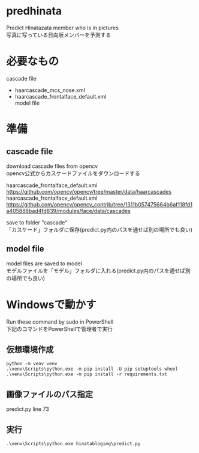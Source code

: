 # predhinata
Predict Hinatazata member who is in pictures  
写真に写っている日向坂メンバーを予測する

# 必要なもの

cascade file
* haarcascade_mcs_nose.xml  
* haarcascade_frontalface_default.xml  
model file

# 準備

## cascade file  
download cascade files from opencv  
opencv公式からカスケードファイルをダウンロードする 
   
haarcascade_frontalface_default.xml  
https://github.com/opencv/opencv/tree/master/data/haarcascades  
haarcascade_frontalface_default.xml  
https://github.com/opencv/opencv_contrib/tree/1311b057475664b6af118fd1a405888bad4fd839/modules/face/data/cascades  
  
save to folder "cascade"  
「カスケード」フォルダに保存(predict.py内のパスを通せば別の場所でも良い)

## model file
model files are saved to model  
モデルファイルを「モデル」フォルダに入れる(predict.py内のパスを通せば別の場所でも良い)

# Windowsで動かす
Run these command by sudo in PowerShell  
下記のコマンドをPowerShellで管理者で実行

## 仮想環境作成

```
python -m venv venv
.\venv\Scripts\python.exe -m pip install -U pip setuptools wheel
.\venv\Scripts\python.exe -m pip install -r requirements.txt
```

## 画像ファイルのパス指定
predict.py line 73

## 実行

```
.\venv\Scripts\python.exe hinatablogimg\predict.py

```
